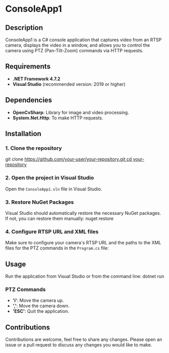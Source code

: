 # ConsoleApp1

## Description
ConsoleApp1 is a C# console application that captures video from an RTSP camera, displays the video in a window, and allows you to control the camera using PTZ (Pan-Tilt-Zoom) commands via HTTP requests.

## Requirements
- **.NET Framework 4.7.2**
- **Visual Studio** (recommended version: 2019 or higher)

## Dependencies
- **OpenCvSharp**: Library for image and video processing.
- **System.Net.Http**: To make HTTP requests.

## Installation

### 1. Clone the repository
git clone [https://github.com/your-user/your-repository.git cd your-repository](https://github.com/AlanMelendez/V380PRO_CAMERA_CSHARP)

### 2. Open the project in Visual Studio
Open the `ConsoleApp1.sln` file in Visual Studio.

### 3. Restore NuGet Packages
Visual Studio should automatically restore the necessary NuGet packages. If not, you can restore them manually:
nuget restore

### 4. Configure RTSP URL and XML files
Make sure to configure your camera's RTSP URL and the paths to the XML files for the PTZ commands in the `Program.cs` file:

## Usage
Run the application from Visual Studio or from the command line: dotnet run

### PTZ Commands
- **'i'**: Move the camera up.
- **','**: Move the camera down.
- **'ESC'**: Quit the application.

## Contributions
Contributions are welcome, feel free to share any changes. Please open an issue or a pull request to discuss any changes you would like to make.
